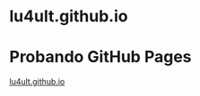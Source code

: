 # lu4ult.github.io
<h1>Probando GitHub Pages</h1>

<a href="lu4ult.github.io" target="__blank">lu4ult.github.io</a>